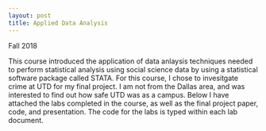 ```yaml
---
layout: post
title: Applied Data Analysis
---
```


Fall 2018

This course introduced the application of data anlaysis techniques needed to perform statistical analysis using social science data by using a statistical software package called STATA. For this course, I chose to invesitgate crime at UTD for my final project. I am not from the Dallas area, and was interested to find out how safe UTD was as a campus. Below I have attached the labs completed in the course, as well as the final project paper, code, and presentation. The code for the labs is typed within each lab document.
